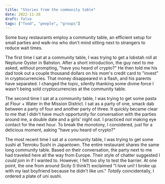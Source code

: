 ```yaml
---
title: "Stories from the community table"
date: 2022-11-26
draft: false
tags: ["food", "people", "groups"]
---
```

Some busy restaurants employ a community table, an efficient setup for small parties and walk-ins who don't mind sitting next to strangers to reduce wait times.

The first time I sat at a community table, I was trying to get a lobstah roll at Neptune Oyster in Bahston. After a short introduction, the guy next to me asked, without prompting, "have you heard of crypto?" He then told me his dad took out a couple thousand dollars on his mom's credit card to "invest" in cryptocurrencies. That money disappeared in a flash, and his parents have separated. I changed the topic, silently thanking some divine force I wasn't being sold cryptocurrencies at the community table.

The second time I sat at a community table, I was trying to get some pasta at Flour + Water in the Mission District. I sat as a party of one, smack dab between a party of four and another party of three. It quickly became clear to me that I didn't have much opportunity for conversation with the parties around me, a double date and a girls' night out. I practiced _not_ making eye contact for the next hour. To break the monotony, I considered, just for a delicious moment, asking "have you heard of crypto?"

The most recent time I sat at a community table, I was trying to get some sushi at Tenroku Sushi in Japantown. The entire restaurant shares the same long community table. Based on their conversation, the party next to me had traveled here all the way from Europe. Their style of chatter suggested I _could_ join in if I wanted to. However, I felt too shy to test the barrier. At one point, the one from around Sicily (I think?) exclaimed "I love uni! I broke up with my last boyfriend because he didn't like uni." _Totally_ coincidentally, I ordered a plate of uni sushi.